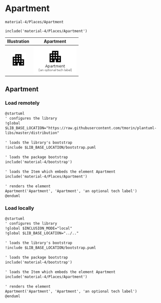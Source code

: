 # Apartment


```text
material-4/Places/Apartment
```

```text
include('material-4/Places/Apartment')
```



| Illustration | Apartment |
| :---: | :---: |
| ![illustration for Illustration](../../material-4/Places/Apartment.png) | ![illustration for Apartment](../../material-4/Places/Apartment.Local.png) |




## Apartment

### Load remotely
```plantuml
@startuml
' configures the library
!global $LIB_BASE_LOCATION="https://raw.githubusercontent.com/tmorin/plantuml-libs/master/distribution"

' loads the library's bootstrap
!include $LIB_BASE_LOCATION/bootstrap.puml

' loads the package bootstrap
include('material-4/bootstrap')

' loads the Item which embeds the element Apartment
include('material-4/Places/Apartment')

' renders the element
Apartment('Apartment', 'Apartment', 'an optional tech label')
@enduml
```

### Load locally
```plantuml
@startuml
' configures the library
!global $INCLUSION_MODE="local"
!global $LIB_BASE_LOCATION="../.."

' loads the library's bootstrap
!include $LIB_BASE_LOCATION/bootstrap.puml

' loads the package bootstrap
include('material-4/bootstrap')

' loads the Item which embeds the element Apartment
include('material-4/Places/Apartment')

' renders the element
Apartment('Apartment', 'Apartment', 'an optional tech label')
@enduml
```

